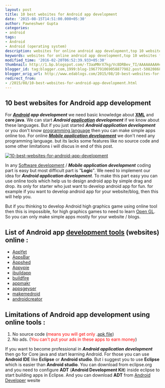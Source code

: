 ```yaml
---
layout: post
title: 10 best websites for Android app development
date: '2015-08-15T14:51:00.000+05:30'
author: Pawneshwer Gupta
categories:
- android
tags:
- Android
- Android (operating system)
description: websites for online android app development,top 10 websites for online android app development,best website for online android app development,blogger app
keywords: websites for online android app development,top 10 websites for online android app development,best website for online android app development,blogger app
modified_time: '2016-02-20T06:52:39.933+05:30'
thumbnail: http://1.bp.blogspot.com/-T3aaMNrX7kg/Vc8DRBev_TI/AAAAAAAAHcI/RxMRW66ALd4/s72-c/10-best-websites-for-android-app-development.gif
blogger_id: tag:blogger.com,1999:blog-1967791069058877982.post-5082086860038056840
blogger_orig_url: http://www.edablogs.com/2015/08/10-best-websites-for-android-app-development.html
redirect_from:
- /2015/08/10-best-websites-for-android-app-development.html
---
```


## 10 best websites for Android app development

For _**[Android](http://code.google.com/android/ "Android") app development**_ we need basic knowledge about **[XML](http://en.wikipedia.org/wiki/XML "XML")** and **core java**. We can start _**Android [application](http://en.wikipedia.org/wiki/Application_software "Application software") development**_ if we know about these languages. But if you just started _**Android application development**_ or you don't know [programming language](http://en.wikipedia.org/wiki/Programming_language "Programming language") then you can make simple apps online too. For online _**[Mobile application development](http://en.wikipedia.org/wiki/Mobile_application_development "Mobile application development")**_ we don't need any programming language. but its lacks some features like no source code and some other limitations i will discus in end of this post.

[![10-best-websites-for-android-app-development](http://1.bp.blogspot.com/-T3aaMNrX7kg/Vc8DRBev_TI/AAAAAAAAHcI/RxMRW66ALd4/s320/10-best-websites-for-android-app-development.gif "10-best-websites-for-android-app-development")](http://1.bp.blogspot.com/-T3aaMNrX7kg/Vc8DRBev_TI/AAAAAAAAHcI/RxMRW66ALd4/s1600/10-best-websites-for-android-app-development.gif)

In any [Software development](http://en.wikipedia.org/wiki/Software_development "Software development") / **_Mobile application development_** coding part is easy but most difficult part is "**Logic**". We need to implement our idea for _**Android application development**_. To make this part easy you can use online tools which help us to design android app by simple drag and drop. its only for starter who just want to develop android app for fun. for example if you want to develop android app for your website/blog, then this will help you.

But if you thinking to develop Android high graphics game using online tool then this is impossible, for high graphics games to need to learn [Open GL](http://en.wikipedia.org/wiki/OpenGL "OpenGL"). So you can only make simple apps mostly for your website / blogs.

## List of Android app [development tools](http://en.wikipedia.org/wiki/Programming_tool "Programming tool") (websites) online :

*   [AppYet](http://www.appyet.com/)
*   [AppsBar](http://www.appsbar.com/)
*   [Appshed](http://appshed.com/)
*   [Appypie](http://www.appypie.com/android-app-builder)
*   [ibuildapp](http://ibuildapp.com/)
*   [buildfire](http://buildfire.com/)
*   [appmakr](https://www.appmakr.com/)
*   [appsgeyser](http://www.appsgeyser.com/)
*   [makemedroid](http://www.makemedroid.com/)
*   [androidcreator](http://www.androidcreator.com/)

## Limitations of Android app development using online tools :

1.  No source code (<span style="color: red;">means you will get only</span> .[apk file](http://en.wikipedia.org/wiki/APK_%28file_format%29 "APK (file format)"))
2.  No ads. (<span style="color: red;">You can't put your ads in these apps to earn money</span>)

If you want to become professional in _**Android application development**_ then go for Core java and start learning Android. For those you can use **Android IDE** like **Eclipse** or **Android studio**. But i suggest you to use **Eclipse** which is easier than **Android studio**. You can download from eclipse.org and you need to configure **ADT** (**Android Development Kit**) inside eclipse to start building apps in Eclipse. And you can download **ADT** from [Android Developer](http://developer.android.com/) wesite